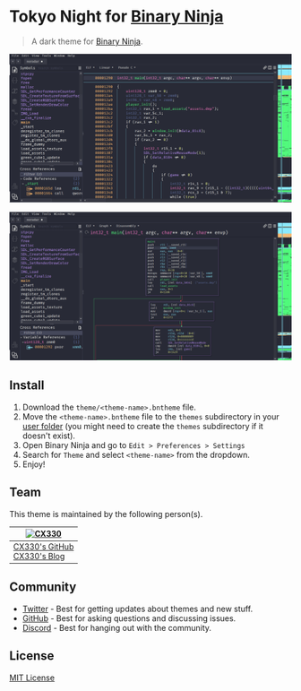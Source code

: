 # Tokyo Night for [Binary Ninja](https://binary.ninja/)

> A dark theme for [Binary Ninja](https://binary.ninja/).

![Screenshot1](./screenshot1.png)

![Screenshot2](./screenshot2.png)

## Install

1. Download the `theme/<theme-name>.bntheme` file.
2. Move the `<theme-name>.bntheme` file to the `themes` subdirectory in your [user folder](https://docs.binary.ninja/guide/index.html#user-folder) (you might need to create the `themes` subdirectory if it doesn't exist).
3. Open Binary Ninja and go to `Edit > Preferences > Settings`
4. Search for `Theme` and select `<theme-name>` from the dropdown.
5. Enjoy!

## Team

This theme is maintained by the following person(s).

| [![CX330](https://github.com/CX330Blake.png?size=100)](https://github.com/CX330Blake)      |
| ------------------------------------------------------------------------------------------ |
| [CX330's GitHub](https://github.com/CX330Blake)<br />[CX330's Blog](https://blog.cx330.tw) |

## Community

- [Twitter](https://twitter.com/draculatheme) - Best for getting updates about themes and new stuff.
- [GitHub](https://github.com/dracula/dracula-theme/discussions) - Best for asking questions and discussing issues.
- [Discord](https://draculatheme.com/discord-invite) - Best for hanging out with the community.

## License

[MIT License](./LICENSE)
